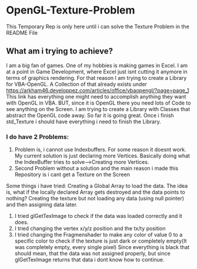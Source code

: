 # OpenGL-Texture-Problem
This Temporary Rep is only here until i can solve the Texture Problem in the README File

## What am i trying to achieve?
I am a big fan of games. One of my hobbies is making games in Excel.
I am at a point in Game Development, where Excel just isnt cutting it anymore in terms of graphics rendering.
For that reason I am trying to create a Library for VBA-OpenGL.
A Collection of that already exists under https://arkham46.developpez.com/articles/office/vbaopengl/?page=page_1
This link has everything one might need to accomplish anything they want with OpenGL in VBA.
BUT, since it is OpenGL there you need lots of Code to see anything on the Screen. I am trying to create a Library with Classes that abstract the OpenGL code away.
So far it is going great.
Once i finish std_Texture i should have everything i need to finish the Library.

### I do have 2 Problems:
1. Problem is, i cannot use Indexbuffers. For some reason it doesnt work.
  My current solution is just declaring more Vertices. Basically doing what the IndexBuffer tries to solve-->Creating more Vertices.
2. Second Problem without a solution and the main reason i made this Repository is i cant get a Texture on the Screen

Some things i have tried:
Creating a Global Array to load the data. The idea is, what if the locally declared Array gets destroyed and the data points to nothing?
Creating the texture but not loading any data (using null pointer) and then assigning data later.

1. I tried glGetTexImage to check if the data was loaded correctly and it does.
2. I tried changing the vertex x/y/z position and the tx/ty position
3. I tried changing the Fragmenshader to make any color of value 0 to a specific color to check if the texture is just dark or completely empty(It was completely empty, every single pixel)
  Since everything is black that should mean, that the data was not assigned properly, but since glGetTexImage returns that data i dont know how to continue.
